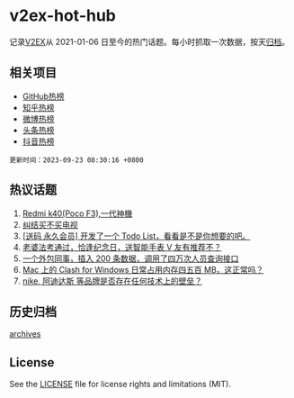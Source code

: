 # v2ex-hot-hub

 记录[V2EX](https://www.v2ex.com/)从 2021-01-06 日至今的热门话题。每小时抓取一次数据，按天[归档](archives)。
 
 ## 相关项目

- [GitHub热榜](https://github.com/lonnyzhang423/github-hot-hub)
- [知乎热榜](https://github.com/lonnyzhang423/zhihu-hot-hub)
- [微博热榜](https://github.com/lonnyzhang423/weibo-hot-hub)
- [头条热榜](https://github.com/lonnyzhang423/toutiao-hot-hub)
- [抖音热榜](https://github.com/lonnyzhang423/douyin-hot-hub)


 `更新时间：2023-09-23 08:30:16 +0800`

## 热议话题

1. [Redmi k40(Poco F3),一代神機](https://www.v2ex.com/t/976074)
1. [纠结买不买电视](https://www.v2ex.com/t/976133)
1. [[送码 永久会员] 开发了一个 Todo List，看看是不是你想要的吧。](https://www.v2ex.com/t/976150)
1. [老婆法考通过，恰逢纪念日，送智能手表 V 友有推荐不？](https://www.v2ex.com/t/976067)
1. [一个外包同事，插入 200 条数据，调用了四万次人员查询接口](https://www.v2ex.com/t/976149)
1. [Mac 上的 Clash for Windows 日常占用内存四五百 MB，这正常吗？](https://www.v2ex.com/t/976075)
1. [nike, 阿迪达斯 等品牌是否存在任何技术上的壁垒？](https://www.v2ex.com/t/976057)

## 历史归档

[archives](archives)

## License

See the [LICENSE](LICENSE) file for license rights and limitations (MIT).
